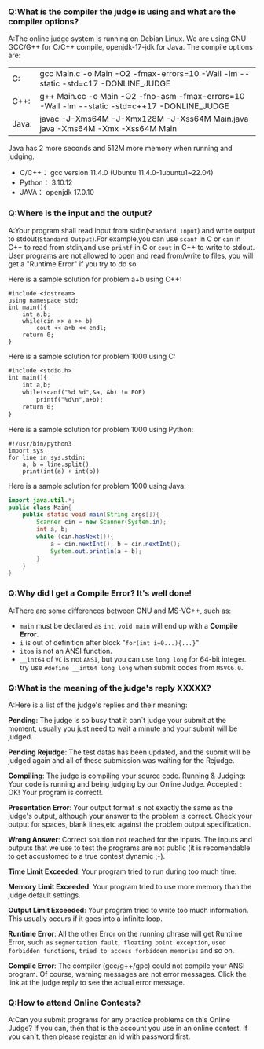 ### Q:What is the compiler the judge is using and what are the compiler options?
A:The online judge system is running on Debian Linux. We are using GNU GCC/G++ for C/C++ compile, openjdk-17-jdk for Java. The compile options are:

| | |
|:----|:-------------------------------------------------------------------------------|
|C:|gcc Main.c -o Main -O2 -fmax-errors=10 -Wall -lm --static -std=c17 -DONLINE_JUDGE|
|C++:|g++ Main.cc -o Main -O2 -fno-asm -fmax-errors=10 -Wall -lm --static -std=c++17 -DONLINE_JUDGE|
|Java:|javac -J-Xms64M -J-Xmx128M -J-Xss64M Main.java <br/> java -Xms64M -Xmx<problem limit> -Xss64M Main |

Java has 2 more seconds and 512M more memory when running and judging.

- C/C++： gcc version 11.4.0 (Ubuntu 11.4.0-1ubuntu1~22.04) 
- Python： 3.10.12
- JAVA： openjdk 17.0.10

### Q:Where is the input and the output?
A:Your program shall read input from stdin(`Standard Input`) and write output to stdout(`Standard Output`).For example,you can use `scanf` in C or `cin` in C++ to read from stdin,and use `printf` in C or `cout` in C++ to write to stdout.
User programs are not allowed to open and read from/write to files, you will get a "Runtime Error" if you try to do so.

Here is a sample solution for problem a+b using C++:

```g++
#include <iostream>
using namespace std;
int main(){
    int a,b;
    while(cin >> a >> b)
        cout << a+b << endl;
    return 0;
}
```
Here is a sample solution for problem 1000 using C:

```gcc
#include <stdio.h>
int main(){
    int a,b;
    while(scanf("%d %d",&a, &b) != EOF)
        printf("%d\n",a+b);
    return 0;
}
```
Here is a sample solution for problem 1000 using Python:

```python3
#!/usr/bin/python3
import sys
for line in sys.stdin:
    a, b = line.split()
    print(int(a) + int(b))
```

Here is a sample solution for problem 1000 using Java:

```java
import java.util.*;
public class Main{
    public static void main(String args[]){
        Scanner cin = new Scanner(System.in);
        int a, b;
        while (cin.hasNext()){
            a = cin.nextInt(); b = cin.nextInt();
            System.out.println(a + b);
        }
    }
}
```

### Q:Why did I get a Compile Error? It's well done!
A:There are some differences between GNU and MS-VC++, such as:

- `main` must be declared as `int`, `void main` will end up with a **Compile Error**.
- `i` is out of definition after block "`for(int i=0...){...}`"
- `itoa` is not an ANSI function.
- `__int64` of `VC` is not `ANSI`, but you can use `long long` for 64-bit integer. try use `#define __int64 long long` when submit codes from `MSVC6.0`.

### Q:What is the meaning of the judge's reply XXXXX?
A:Here is a list of the judge's replies and their meaning:

**Pending**: The judge is so busy that it can`t judge your submit at the moment, usually you just need to wait a minute and your submit will be judged.

**Pending Rejudge**: The test datas has been updated, and the submit will be judged again and all of these submission was waiting for the Rejudge.

**Compiling**: The judge is compiling your source code.
Running & Judging: Your code is running and being judging by our Online Judge.
Accepted : OK! Your program is correct!.

**Presentation Error**: Your output format is not exactly the same as the judge's output, although your answer to the problem is correct. Check your output for spaces, blank lines,etc against the problem output specification.

**Wrong Answer**: Correct solution not reached for the inputs. The inputs and outputs that we use to test the programs are not public (it is recomendable to get accustomed to a true contest dynamic ;-).

**Time Limit Exceeded**: Your program tried to run during too much time.

**Memory Limit Exceeded**: Your program tried to use more memory than the judge default settings. 

**Output Limit Exceeded**: Your program tried to write too much information. This usually occurs if it goes into a infinite loop.

**Runtime Error**: All the other Error on the running phrase will get Runtime Error, such as `segmentation fault`,` floating point exception`, `used forbidden functions`, `tried to access forbidden memories` and so on.

**Compile Error**: The compiler (gcc/g++/gpc) could not compile your ANSI program. Of course, warning messages are not error messages. Click the link at the judge reply to see the actual error message.

### Q:How to attend Online Contests?
A:Can you submit programs for any practice problems on this Online Judge? If you can, then that is the account you use in an online contest. If you can`t, then please [register](/csgoj/user/register) an id with password first.